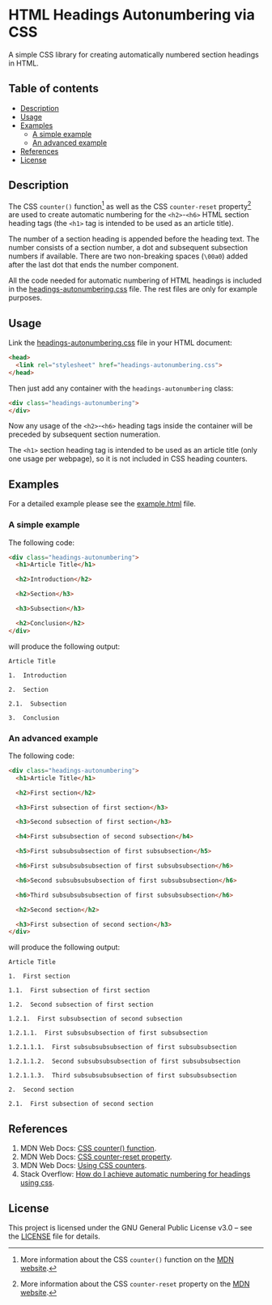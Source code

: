 # HTML Headings Autonumbering via CSS

A simple CSS library for creating automatically numbered section headings in HTML.

## Table of contents

* [Description](#description)
* [Usage](#usage)
* [Examples](#examples)
  * [A simple example](#a-simple-example)
  * [An advanced example](#an-advanced-example)
* [References](#references)
* [License](#license)

## Description

The CSS `counter()` function[^1] as well as the CSS `counter-reset` property[^2] are used to create automatic numbering for the `<h2>`-`<h6>` HTML section heading tags (the `<h1>` tag is intended to be used as an article title).

[^1]: More information about the CSS `counter()` function on the [MDN website](https://developer.mozilla.org/en-US/docs/Web/CSS/counter).
[^2]: More information about the CSS `counter-reset` property on the [MDN website](https://developer.mozilla.org/en-US/docs/Web/CSS/counter-reset).

The number of a section heading is appended before the heading text. The number consists of a section number, a dot and subsequent subsection numbers if available. There are two non-breaking spaces (`\00a0`) added after the last dot that ends the number component.

All the code needed for automatic numbering of HTML headings is included in the [headings-autonumbering.css](headings-autonumbering.css) file. The rest files are only for example purposes.

## Usage

Link the [headings-autonumbering.css](headings-autonumbering.css) file in your HTML document:

```html
<head>
  <link rel="stylesheet" href="headings-autonumbering.css">
</head>
```

Then just add any container with the `headings-autonumbering` class:

```html
<div class="headings-autonumbering">
</div>
```

Now any usage of the `<h2>`-`<h6>` heading tags inside the container will be preceded by subsequent section numeration.

The `<h1>` section heading tag is intended to be used as an article title (only one usage per webpage), so it is not included in CSS heading counters.

## Examples

For a detailed example please see the [example.html](example.html) file.

### A simple example

The following code:

```html
<div class="headings-autonumbering">
  <h1>Article Title</h1>

  <h2>Introduction</h2>

  <h2>Section</h3>

  <h3>Subsection</h3>

  <h2>Conclusion</h2>
</div>
```

will produce the following output:

```
Article Title

1.  Introduction

2.  Section

2.1.  Subsection

3.  Conclusion
```

### An advanced example

The following code:

```html
<div class="headings-autonumbering">
  <h1>Article Title</h1>

  <h2>First section</h2>

  <h3>First subsection of first section</h3>

  <h3>Second subsection of first section</h3>

  <h4>First subsubsection of second subsection</h4>

  <h5>First subsubsubsection of first subsubsection</h5>

  <h6>First subsubsubsubsection of first subsubsubsection</h6>

  <h6>Second subsubsubsubsection of first subsubsubsection</h6>

  <h6>Third subsubsubsubsection of first subsubsubsection</h6>

  <h2>Second section</h2>

  <h3>First subsection of second section</h3>
</div>
```

will produce the following output:

```
Article Title

1.  First section

1.1.  First subsection of first section

1.2.  Second subsection of first section

1.2.1.  First subsubsection of second subsection

1.2.1.1.  First subsubsubsection of first subsubsection

1.2.1.1.1.  First subsubsubsubsection of first subsubsubsection

1.2.1.1.2.  Second subsubsubsubsection of first subsubsubsection

1.2.1.1.3.  Third subsubsubsubsection of first subsubsubsection

2.  Second section

2.1.  First subsection of second section
```

## References

1. MDN Web Docs: [CSS counter() function](https://developer.mozilla.org/en-US/docs/Web/CSS/counter).
1. MDN Web Docs: [CSS counter-reset property](https://developer.mozilla.org/en-US/docs/Web/CSS/counter-reset).
1. MDN Web Docs: [Using CSS counters](https://developer.mozilla.org/en-US/docs/Web/CSS/CSS_counter_styles/Using_CSS_counters).
1. Stack Overflow: [How do I achieve automatic numbering for headings using css](https://stackoverflow.com/questions/38157007/how-do-i-achieve-automatic-numbering-for-headings-using-css).

## License

This project is licensed under the GNU General Public License v3.0 &ndash; see the [LICENSE](LICENSE) file for details.
